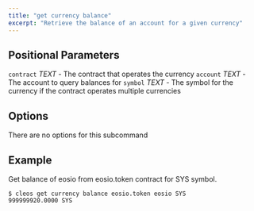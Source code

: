 ```yaml
---
title: "get currency balance"
excerpt: "Retrieve the balance of an account for a given currency"
---
```

## Positional Parameters
`contract` _TEXT_ - The contract that operates the currency
`account` _TEXT_ - The account to query balances for
`symbol` _TEXT_ - The symbol for the currency if the contract operates multiple currencies
## Options
There are no options for this subcommand
## Example
Get balance of eosio from eosio.token contract for SYS symbol. 

```text
$ cleos get currency balance eosio.token eosio SYS
999999920.0000 SYS
```
